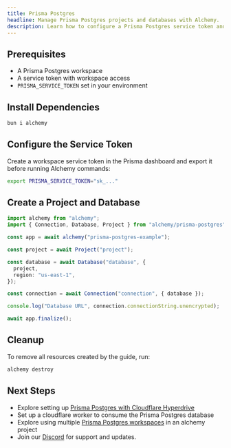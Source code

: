 ```yaml
---
title: Prisma Postgres
headline: Manage Prisma Postgres projects and databases with Alchemy.
description: Learn how to configure a Prisma Postgres service token and manage projects, databases, and connection strings with Alchemy.
---
```


## Prerequisites

- A Prisma Postgres workspace
- A service token with workspace access
- `PRISMA_SERVICE_TOKEN` set in your environment

## Install Dependencies

```bash
bun i alchemy
```

## Configure the Service Token

Create a workspace service token in the Prisma dashboard and export it before running Alchemy commands:

```bash
export PRISMA_SERVICE_TOKEN="sk_..."
```

## Create a Project and Database

```ts
import alchemy from "alchemy";
import { Connection, Database, Project } from "alchemy/prisma-postgres";

const app = await alchemy("prisma-postgres-example");

const project = await Project("project");

const database = await Database("database", {
  project,
  region: "us-east-1",
});

const connection = await Connection("connection", { database });

console.log("Database URL", connection.connectionString.unencrypted);

await app.finalize();
```

## Cleanup

To remove all resources created by the guide, run:

```bash
alchemy destroy
```

## Next Steps

- Explore setting up [Prisma Postgres with Cloudflare Hyperdrive](/providers/prisma-postgres)
- Set up a cloudflare worker to consume the Prisma Postgres database
- Explore using multiple [Prisma Postgres workspaces](/providers/prisma-postgres/workspace) in an alchemy project
- Join our [Discord](https://discord.gg/kPpzYbTQFx) for support and updates.